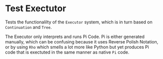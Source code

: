 ﻿# Test Exectutor

Tests the functionalilty of the `Executor` system, which is in turn based on `Continuation` and `Tree`.

The Executor only interprets and runs Pi Code. Pi is either generated manually, which can be confusing because it uses
Reverse Polish Notation, or by using `Rho` which smells a lot more like Python but yet produces Pi code that is
exectuted in the same manner as native `Pi` code.

